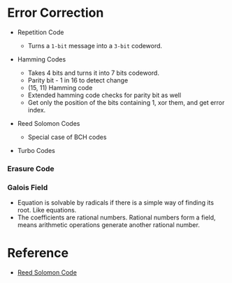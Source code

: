 # Error Correction

- Repetition Code
    - Turns a `1-bit` message into a `3-bit` codeword.

- Hamming Codes
    - Takes 4 bits and turns it into 7 bits codeword.
    - Parity bit - 1 in 16 to detect change
    - (15, 11) Hamming code
    - Extended hamming code checks for parity bit as well
    - Get only the position of the bits containing 1, xor them, and get error index.

- Reed Solomon Codes
    - Special case of BCH codes

- Turbo Codes

### Erasure Code

### Galois Field
- Equation is solvable by radicals if there is a simple way of finding its root. Like equations.
- The coefficients are rational numbers. Rational numbers form a field, means arithmetic operations generate another rational number.

# Reference
- [Reed Solomon Code](https://www.cs.cmu.edu/~guyb/realworld/reedsolomon/reed_solomon_codes.html)